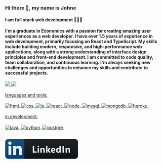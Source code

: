 ### Hi there 👋, my name is Johne
#### I am full stack web development 🧑🏾‍🎓
#### I'm a graduate in Economics with a passion for creating amazing user experiences as a web developer. I have over 1.5 years of experience in web development, primarily focusing on React and TypeScript. My skills include building modern, responsive, and high-performance web applications, along with a strong understanding of interface design principles and front-end development. I am committed to code quality, team collaboration, and continuous learning. I'm always seeking new challenges and opportunities to enhance my skills and contribute to successful projects.
  
 <div style="display: inline_block">
  <a href="https://github.com/johnealves">
  <img height="180em" src="https://github-readme-stats.vercel.app/api?username=johnealves&show_icons=true&theme=radical&include_all_commits=true&count_private=true"/>
  <img height="180em" src="https://github-readme-stats.vercel.app/api/top-langs/?username=johnealves&layout=compact&langs_count=7&theme=radical"/>
</div>
<div style="display: inline_block"><br>
  languages and tools:<br><br>
  <img align="center" alt="html" height="40" width="40" src="https://icongr.am/devicon/html5-original.svg?size=128&color=000000">&nbsp;   
  <img align="center" alt="css" height="40" width="40" src="https://icongr.am/devicon/css3-original.svg?size=128&color=000000">&nbsp;
  <img align="center" alt="js" height="40" width="40" src="https://icongr.am/devicon/javascript-original.svg?size=128&color=000000">&nbsp;
  <img align="center" alt="react" height="40" width="40" src="https://icongr.am/devicon/react-original.svg?size=148&color=000000">&nbsp;
  <img align="center" alt="node" height="40" width="40" src="https://icongr.am/devicon/nodejs-original.svg?size=148&color=000000">&nbsp;
  <img align="center" alt="mysql" height="40" width="40" src="https://icongr.am/devicon/mysql-original-wordmark.svg?size=128&color=currentColor">&nbsp;
  <img align="center" alt="mongodb" height="40" width="40" src="https://icongr.am/devicon/mongodb-original-wordmark.svg?size=128&color=currentColor">&nbsp;
  <img align="center" alt="heroku" height="40" width="40" src="https://icongr.am/devicon/heroku-original-wordmark.svg?size=128&color=currentColor">&nbsp;
</div>
  
<div style="display: inline_block"><br>
  in development:<br><br>
  <img align="center" alt="java" height="40" width="40" src="https://icongr.am/devicon/java-original-wordmark.svg?size=148&color=currentColor">&nbsp;   
  <img align="center" alt="python" height="40" width="40" src="https://icongr.am/devicon/python-original.svg?size=148&color=currentColor">&nbsp;
  <img align="center" alt="postgre" height="40" width="40" src="https://icongr.am/devicon/postgresql-original-wordmark.svg?size=148&color=currentColor">&nbsp; 
</div>
  
##
   
<div> 
  <a href="https://www.linkedin.com/in/johne-alves/" target="_blanck">
  <img src="https://raw.githubusercontent.com/MikeCodesDotNET/ColoredBadges/master/svg/social/linkedin.svg" target="_blank" alt="HTML" style="vertical-align:top          margin:6px 4px">
  </a>
</div>
 
